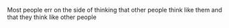 Most people err on the side of thinking that other people think like them and that they think like other people